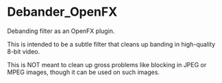 # Debander_OpenFX
Debanding filter as an OpenFX plugin. 

This is intended to be a subtle filter that cleans up banding in high-quality 8-bit video.

This is NOT meant to clean up gross problems like blocking in JPEG or MPEG images, though it can be used on such images.
